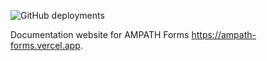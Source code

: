 ![GitHub deployments](https://img.shields.io/github/deployments/denniskigen/ampath-forms/production?label=vercel&logo=vercel&logoColor=white)

Documentation website for AMPATH Forms https://ampath-forms.vercel.app.